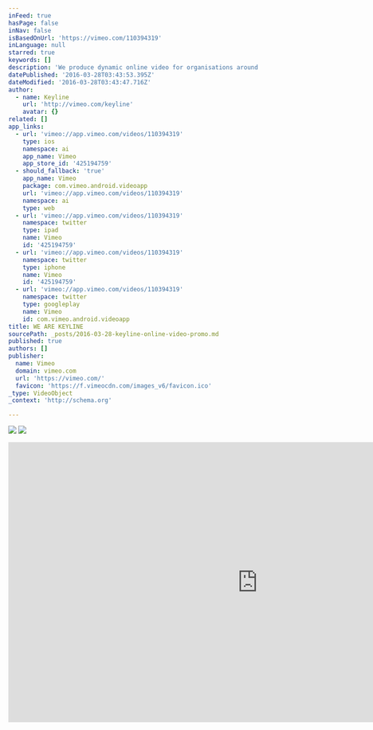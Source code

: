 ```yaml
---
inFeed: true
hasPage: false
inNav: false
isBasedOnUrl: 'https://vimeo.com/110394319'
inLanguage: null
starred: true
keywords: []
description: 'We produce dynamic online video for organisations around the world. We work collaboratively with businesses, associations and charities to create innovative and cost-effective content, including online promos, event films, explainer videos, executive interviews, webinars and live broadcasts.   ONLINE VIDEO CONTENT Connect with customers Share your expertise Promote your brand Reach new markets Tell your story Keyline has a global network of filmmakers and content developers with years of experience across a wide range of corporate video, documentaries, short films, commercials and pop promos.  See a selection of our recent projects…'
datePublished: '2016-03-28T03:43:53.395Z'
dateModified: '2016-03-28T03:43:47.716Z'
author:
  - name: Keyline
    url: 'http://vimeo.com/keyline'
    avatar: {}
related: []
app_links:
  - url: 'vimeo://app.vimeo.com/videos/110394319'
    type: ios
    namespace: ai
    app_name: Vimeo
    app_store_id: '425194759'
  - should_fallback: 'true'
    app_name: Vimeo
    package: com.vimeo.android.videoapp
    url: 'vimeo://app.vimeo.com/videos/110394319'
    namespace: ai
    type: web
  - url: 'vimeo://app.vimeo.com/videos/110394319'
    namespace: twitter
    type: ipad
    name: Vimeo
    id: '425194759'
  - url: 'vimeo://app.vimeo.com/videos/110394319'
    namespace: twitter
    type: iphone
    name: Vimeo
    id: '425194759'
  - url: 'vimeo://app.vimeo.com/videos/110394319'
    namespace: twitter
    type: googleplay
    name: Vimeo
    id: com.vimeo.android.videoapp
title: WE ARE KEYLINE
sourcePath: _posts/2016-03-28-keyline-online-video-promo.md
published: true
authors: []
publisher:
  name: Vimeo
  domain: vimeo.com
  url: 'https://vimeo.com/'
  favicon: 'https://f.vimeocdn.com/images_v6/favicon.ico'
_type: VideoObject
_context: 'http://schema.org'

---
```

![](https://the-grid-user-content.s3-us-west-2.amazonaws.com/0e9ff05c-512a-4cd9-9368-280da14944a6.png)
![](https://the-grid-user-content.s3-us-west-2.amazonaws.com/d37a5ae1-8a29-49af-8a16-a3a336fd0fa7.jpg)

<iframe src="https://cdn.embedly.com/widgets/media.html?src=https%3A%2F%2Fplayer.vimeo.com%2Fvideo%2F110394319&amp;url=https%3A%2F%2Fvimeo.com%2F110394319&amp;image=http%3A%2F%2Fi.vimeocdn.com%2Fvideo%2F494811430_1280.jpg&amp;key=b7d04c9b404c499eba89ee7072e1c4f7&amp;type=text%2Fhtml&amp;schema=vimeo" width="1000" height="563" scrolling="no" frameborder="0" allowfullscreen="allowfullscreen" style=""></iframe>